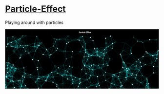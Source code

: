 # [Particle-Effect](https://juljeanpierre.github.io/Particle-Effect/)
Playing around with particles

![](/Particle_Effect.png)
